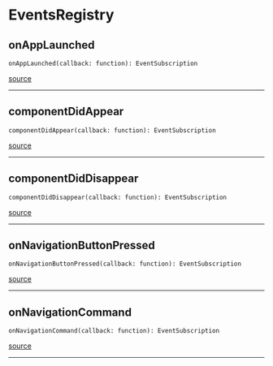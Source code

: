 # EventsRegistry

## onAppLaunched

`onAppLaunched(callback: function): EventSubscription`

[source](https://github.com/wix/react-native-navigation/blob/v2/lib/src/events/EventsRegistry.ts#L11)

---

## componentDidAppear

`componentDidAppear(callback: function): EventSubscription`

[source](https://github.com/wix/react-native-navigation/blob/v2/lib/src/events/EventsRegistry.ts#L15)

---

## componentDidDisappear

`componentDidDisappear(callback: function): EventSubscription`

[source](https://github.com/wix/react-native-navigation/blob/v2/lib/src/events/EventsRegistry.ts#L19)

---

## onNavigationButtonPressed

`onNavigationButtonPressed(callback: function): EventSubscription`

[source](https://github.com/wix/react-native-navigation/blob/v2/lib/src/events/EventsRegistry.ts#L23)

---

## onNavigationCommand

`onNavigationCommand(callback: function): EventSubscription`

[source](https://github.com/wix/react-native-navigation/blob/v2/lib/src/events/EventsRegistry.ts#L27)

---


